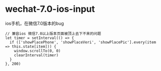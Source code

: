 # wechat-7.0-ios-input
ios手机，在微信7.0版本的bug
```
// 兼容ios 微信7.0以上版本页面被顶上去下不来的问题
let timer = setInterval(() => {
  if (['showPlacePhone', 'showPlaceVeri', 'showPlacePic'].every(item => this.state[item])) {
    window.scrollTo(0, 0)
    clearInterval(timer)
  }
}, 200)
```
